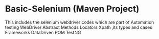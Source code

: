 # Basic-Selenium (Maven Project)
This includes the selenium webdriver codes which are part of Automation testing
WebDriver Abstract Methods
Locators
Xpath ,its types and cases
Frameworks
DataDriven
POM
TestNG
